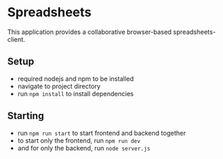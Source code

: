 # Spreadsheets

This application provides a collaborative browser-based spreadsheets-client.

## Setup

-   required nodejs and npm to be installed
-   navigate to project directory
-   run `npm install` to install dependencies

## Starting

-   run `npm run start` to start frontend and backend together
-   to start only the frontend, run `npm run dev`
-   and for only the backend, run `node server.js`
